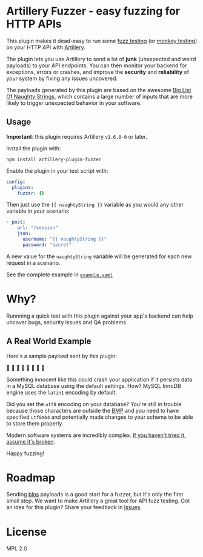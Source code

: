 
# Artillery Fuzzer - easy fuzzing for HTTP APIs

This plugin makes it dead-easy to run some [fuzz testing](https://en.wikipedia.org/wiki/Fuzzing) (or [monkey testing](https://en.wikipedia.org/wiki/Monkey_testing)) on your HTTP API with [Artillery](https://artillery.io).

The plugin lets you use Artillery to send a lot of **junk** (unexpected and weird payloads) to your API endpoints. You can then monitor your backend for exceptions, errors or crashes, and improve the **security** and **reliability** of your system by fixing any issues uncovered.

The payloads generated by this plugin are based on the awesome [Big List Of Naughty Strings](https://github.com/minimaxir/big-list-of-naughty-strings/), which contains a large number of inputs that are more likely to trigger unexpected behavior in your software.

## Usage

**Important**: this plugin requires Artillery `v1.6.0-0` or later.

Install the plugin with:

```
npm install artillery-plugin-fuzzer
```

Enable the plugin in your test script with:

```yaml
config:
  plugins:
    fuzzer: {}
```

Then just use the `{{ naughtyString }}` variable as you would any other variable in your scenario:

```yaml
- post:
    url: "/session"
    json:
      username: "{{ naughtyString }}"
      password: "secret"
```

A new value for the `naughtyString` variable will be generated for each new request in a scenario.

See the complete example in [`example.yaml`](example.yaml)

# Why?

Runnning a quick test with this plugin against your app's backend can help uncover bugs, security issues and QA problems.

## A Real World Example

Here's a sample payload sent by this plugin:

👾 🙇 💁 🙅 🙆 🙋 🙎 🙍

Something innocent like this could crash your application if it persists data in a MySQL database using the default settings. How? MySQL InnoDB engine uses the `latin1` encoding by default.

Did you set the `utf8` encoding on your database? You're still in trouble because those characters are outside the [BMP](https://en.wikipedia.org/wiki/Plane_(Unicode)#Basic_Multilingual_Plane) and you need to have specified `utf8mb4` and potentially made changes to your schema to be able to store them properly.

Modern software systems are incredibly complex. [If you haven't tried it, assume it's broken](https://landing.google.com/sre/book/chapters/testing-reliability.html).

Happy fuzzing!

# Roadmap

Sending [blns](https://github.com/minimaxir/big-list-of-naughty-strings/) payloads is a good start for a fuzzer, but it's only the first small step. We want to make Artillery a great tool for API fuzz testing. Got an idea for this plugin? Share your feedback in [Issues](https://github.com/shoreditch-ops/artillery-plugin-fuzzer/issues).

# License

MPL 2.0
